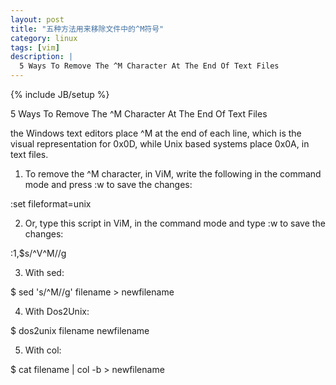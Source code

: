 ```yaml
---
layout: post
title: "五种方法用来移除文件中的^M符号"
category: linux
tags: [vim]
description: |
  5 Ways To Remove The ^M Character At The End Of Text Files
---
```

{% include JB/setup %}

5 Ways To Remove The ^M Character At The End Of Text Files

the Windows text editors place ^M at the end of each line, which is the visual representation for 0x0D, while Unix based systems place 0x0A, in text files.

1. To remove the ^M character, in ViM, write the following in the command mode and press :w to save the changes:

:set fileformat=unix

2. Or, type this script in ViM, in the command mode and type :w to save the changes:

:1,$s/^V^M//g

3. With sed:

$ sed 's/^M//g' filename > newfilename

4. With Dos2Unix:

$ dos2unix filename newfilename

5. With col:

$ cat filename | col -b > newfilename




